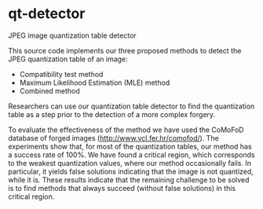 # qt-detector
JPEG image quantization table detector

This source code implements our three proposed methods to detect the JPEG quantization table of an image:
- Compatibility test method
- Maximum Likelihood Estimation (MLE) method
- Combined method

Researchers can use our quantization table detector to find the quantization table as a step prior to the detection of a more complex forgery.

To evaluate the effectiveness of the method we have used the CoMoFoD database of forged images (http://www.vcl.fer.hr/comofod/). The experiments show that, for most of the quantization tables, our method has a success rate of 100%. We have found a critical region, which corresponds to the weakest quantization values, where our method occasionally fails. In particular, it yields false solutions indicating that the image is not quantized, while it is. These results indicate that the remaining challenge to be solved is to find methods that always succeed (without false solutions) in this critical region.
